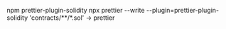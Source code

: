 npm prettier-plugin-solidity
npx prettier --write --plugin=prettier-plugin-solidity 'contracts/**/*.sol' -> prettier